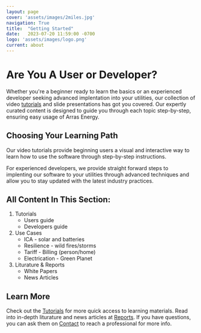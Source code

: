```yaml
---
layout: page
cover: 'assets/images/2miles.jpg'
navigation: True
title:  "Getting Started"
date:   2023-07-20 11:59:00 -0700
logo: 'assets/images/logo.png'
current: about
---
```


# Are You A User or Developer?

 Whether you're a beginner ready to learn the basics or an experienced developer seeking advanced implentation into your utilities, our collection of video [tutorials][tutorials] and slide presentations has got you covered. Our expertly curated content is designed to guide you through each topic step-by-step, ensuring easy usage of Arras Energy.

## Choosing Your Learning Path

Our video tutorials provide beginning users a visual and interactive way to learn how to use the software through step-by-step instructions. 

For experienced developers, we provide straight forward steps to implenting our software to your utilities through advanced techniques and allow you to stay updated with the latest industry practices. 

## All Content In This Section:
1. Tutorials
    - Users guide
    - Developers guide
2. Use Cases
    - ICA - solar and batteries
    - Resilience - wild fires/storms
    - Tariff - Billing (person/home)
    - Electrication - Green Planet
3. Liturature & Reports 
    - White Papers
    - News Articles

## Learn More
Check out the [Tutorials][Tutorials] for more quick access to learning materials. Read into in-depth liturature and news articles at [Reports][Reports]. If you have questions, you can ask them on [Contact][Contact] to reach a professional for more info.

[Tutorials]:   https://github.com/arras-energy
[Reports]:   https://github.com/arras-energy
[Contact]:   https://github.com/arras-energy